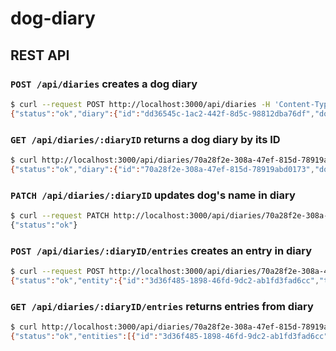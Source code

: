# dog-diary

## REST API

### `POST /api/diaries` creates a dog diary

```sh
$ curl --request POST http://localhost:3000/api/diaries -H 'Content-Type: application/json' -d '{"dogName": "Арчи"}'
{"status":"ok","diary":{"id":"dd36545c-1ac2-442f-8d5c-98812dba76df","dogName":"Арчи"}}
```

### `GET /api/diaries/:diaryID` returns a dog diary by its ID

```sh
$ curl http://localhost:3000/api/diaries/70a28f2e-308a-47ef-815d-78919abd0173
{"status":"ok","diary":{"id":"70a28f2e-308a-47ef-815d-78919abd0173","dogName":"Берта"}}
```

### `PATCH /api/diaries/:diaryID` updates dog's name in diary

```sh
$ curl --request PATCH http://localhost:3000/api/diaries/70a28f2e-308a-47ef-815d-78919abd0173 -H 'content-type: application/json' -d '{"dogName": "Берта"}'
{"status":"ok"}
```

### `POST /api/diaries/:diaryID/entries` creates an entry in diary

```sh
$ curl --request POST http://localhost:3000/api/diaries/70a28f2e-308a-47ef-815d-78919abd0173/entries -H 'Content-Type: application/json' -d '{"time":"Mon, 03 May 2021 14:15:26 GMT","timePrecision":"minute","event":{"type":"urination","where":"outside"}}'
{"status":"ok","entity":{"id":"3d36f485-1898-46fd-9dc2-ab1fd3fad6cc","time":"2021-05-03T14:15:26.000Z","timePrecision":"minute","diaryID":"70a28f2e-308a-47ef-815d-78919abd0173","event":{"type":"urination","where":"outside"}}}
```

### `GET /api/diaries/:diaryID/entries` returns entries from diary

```sh
$ curl http://localhost:3000/api/diaries/70a28f2e-308a-47ef-815d-78919abd0173/entries -H 'Content-Type: application/json'
{"status":"ok","entities":[{"id":"3d36f485-1898-46fd-9dc2-ab1fd3fad6cc","time":"2021-05-03T14:15:26.000Z","timePrecision":"minute","diaryID":"70a28f2e-308a-47ef-815d-78919abd0173","event":{"type":"urination","where":"outside"}}]}
```
